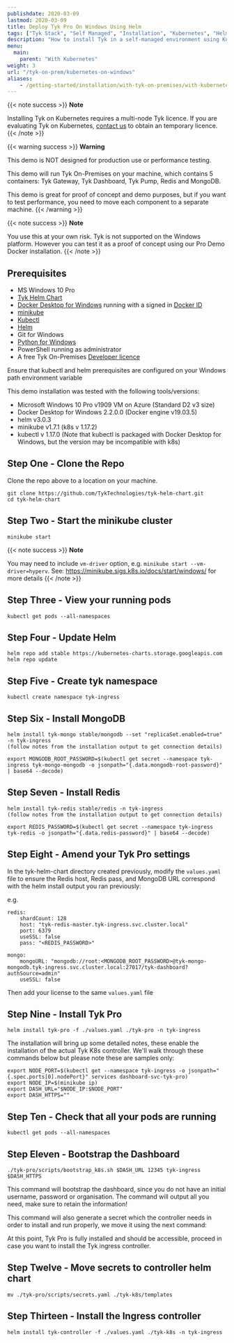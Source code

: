 ```yaml
---
publishdate: 2020-03-09
lastmod: 2020-03-09
title: Deploy Tyk Pro On Windows Using Helm
tags: ["Tyk Stack", "Self Managed", "Installation", "Kubernetes", "Helm Chart"]
description: "How to install Tyk in a self-managed environment using Kubernetes on Windows" 
menu:
  main:
    parent: "With Kubernetes"
weight: 3
url: "/tyk-on-prem/kubernetes-on-windows"
aliases:
    - /getting-started/installation/with-tyk-on-premises/with-kubernetes/k8s-docker-pro-wsl/
---
```


{{< note success >}}
**Note**
  
Installing Tyk on Kubernetes requires a multi-node Tyk licence. If you are evaluating Tyk on Kubernetes, [contact us](https://tyk.io/about/contact/) to obtain an temporary licence.
{{< /note >}}

{{< warning success >}}
**Warning**  

This demo is NOT designed for production use or performance testing.

This demo will run Tyk On-Premises on your machine, which contains 5 containers: Tyk Gateway, Tyk Dashboard, Tyk Pump, Redis and MongoDB. 

This demo is great for proof of concept and demo purposes, but if you want to test performance, you need to move each component to a separate machine.
{{< /warning >}}

{{< note success >}}
**Note**  

You use this at your own risk. Tyk is not supported on the Windows platform. However you can test it as a proof of concept using our Pro Demo Docker installation.
{{< /note >}}

## Prerequisites

- MS Windows 10 Pro
- [Tyk Helm Chart](https://github.com/TykTechnologies/tyk-helm-chart)
- [Docker Desktop for Windows](https://docs.docker.com/docker-for-windows/install/) running with a signed in [Docker ID](https://docs.docker.com/docker-id/)
- [minikube](https://minikube.sigs.k8s.io/docs/start/)
- [Kubectl](https://kubernetes.io/docs/tasks/tools/install-kubectl/)
- [Helm](https://github.com/helm/helm/releases)
- Git for Windows
- [Python for Windows](https://www.python.org/downloads/windows/)
- PowerShell running as administrator
- A free Tyk On-Premises [Developer licence](https://tyk.io/product/tyk-on-premises-free-edition/)

Ensure that kubectl and helm prerequisites are configured on your Windows path environment variable

This demo installation was tested with the following tools/versions:

* Microsoft Windows 10 Pro v1909 VM on Azure (Standard D2 v3 size)
* Docker Desktop for Windows 2.2.0.0 (Docker engine v19.03.5)
* helm v3.0.3
* minikube v1.7.1 (k8s v 1.17.2)
* kubectl v 1.17.0 (Note that kubectl is packaged with Docker Desktop for Windows, but the version may be incompatible with k8s)



## Step One - Clone the Repo

Clone the repo above to a location on your machine.

```{.copyWrapper}
git clone https://github.com/TykTechnologies/tyk-helm-chart.git
cd tyk-helm-chart
```

## Step Two - Start the minikube cluster

```{.copyWrapper}
minikube start
```

{{< note success >}}
**Note**  

You may need to include `vm-driver` option, e.g. `minikube start --vm-driver=hyperv`.  See: https://minikube.sigs.k8s.io/docs/start/windows/ for more details
{{< /note >}}



## Step Three - View your running pods

```{.copyWrapper}
kubectl get pods --all-namespaces
```

## Step Four - Update Helm

```{.copyWrapper}
helm repo add stable https://kubernetes-charts.storage.googleapis.com
helm repo update
```

## Step Five - Create tyk namespace

```{.copyWrapper}
kubectl create namespace tyk-ingress
```

## Step Six - Install MongoDB

```{.copyWrapper}
helm install tyk-mongo stable/mongodb --set "replicaSet.enabled=true" -n tyk-ingress
(follow notes from the installation output to get connection details)

export MONGODB_ROOT_PASSWORD=$(kubectl get secret --namespace tyk-ingress tyk-mongo-mongodb -o jsonpath="{.data.mongodb-root-password}" | base64 --decode)
```

## Step Seven - Install Redis

```{.copyWrapper}
helm install tyk-redis stable/redis -n tyk-ingress
(follow notes from the installation output to get connection details)

export REDIS_PASSWORD=$(kubectl get secret --namespace tyk-ingress tyk-redis -o jsonpath="{.data.redis-password}" | base64 --decode)
```

## Step Eight - Amend your Tyk Pro settings

In the tyk-helm-chart directory created previously, modify the `values.yaml` file to ensure the Redis host, Redis pass, and MongoDB URL correspond with the helm install output you ran previously:

e.g.
```
redis:
    shardCount: 128
    host: "tyk-redis-master.tyk-ingress.svc.cluster.local"
    port: 6379
    useSSL: false
    pass: "<REDIS_PASSWORD>"

mongo:
    mongoURL: "mongodb://root:<MONGODB_ROOT_PASSWORD>@tyk-mongo-mongodb.tyk-ingress.svc.cluster.local:27017/tyk-dashboard?authSource=admin"
    useSSL: false
```
Then add your license to the same `values.yaml` file

## Step Nine - Install Tyk Pro

```{.copyWrapper}
helm install tyk-pro -f ./values.yaml ./tyk-pro -n tyk-ingress
```

The installation will bring up some detailed notes, these enable the installation of the actual Tyk K8s controller.  We'll walk through these commands below but please note these are samples only:

```{.copyWrapper}
export NODE_PORT=$(kubectl get --namespace tyk-ingress -o jsonpath="{.spec.ports[0].nodePort}" services dashboard-svc-tyk-pro)
export NODE_IP=$(minikube ip)
export DASH_URL="$NODE_IP:$NODE_PORT"
export DASH_HTTPS=""
```

## Step Ten - Check that all your pods are running

```{.copyWrapper}
kubectl get pods --all-namespaces
```

## Step Eleven - Bootstrap the Dashboard

```{.copyWrapper}
./tyk-pro/scripts/bootstrap_k8s.sh $DASH_URL 12345 tyk-ingress $DASH_HTTPS
```

This command will bootstrap the dashboard, since you do not have an initial username, password or organisation. The command will output all you need, make sure to retain the information!

This command will also generate a secret which the controller needs in order to install and run properly, we move it using the next command:

At this point, Tyk Pro is fully installed and should be accessible, proceed in case you want to install the Tyk ingress controller.

## Step Twelve - Move secrets to controller helm chart

```{.copyWrapper}
mv ./tyk-pro/scripts/secrets.yaml ./tyk-k8s/templates
```

## Step Thirteen - Install the Ingress controller

```{.copyWrapper}
helm install tyk-controller -f ./values.yaml ./tyk-k8s -n tyk-ingress
```
